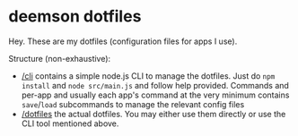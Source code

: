# deemson dotfiles

Hey. These are my dotfiles (configuration files for apps I use).

Structure (non-exhaustive):

- [/cli](./cli) contains a simple node.js CLI to manage the dotfiles. Just do `npm install` and `node src/main.js` and
follow help provided. Commands and per-app and usually each app's command at the very minimum contains `save`/`load`
subcommands to manage the relevant config files
- [/dotfiles](./dotfiles) the actual dotfiles. You may either use them directly or use the CLI tool mentioned above.